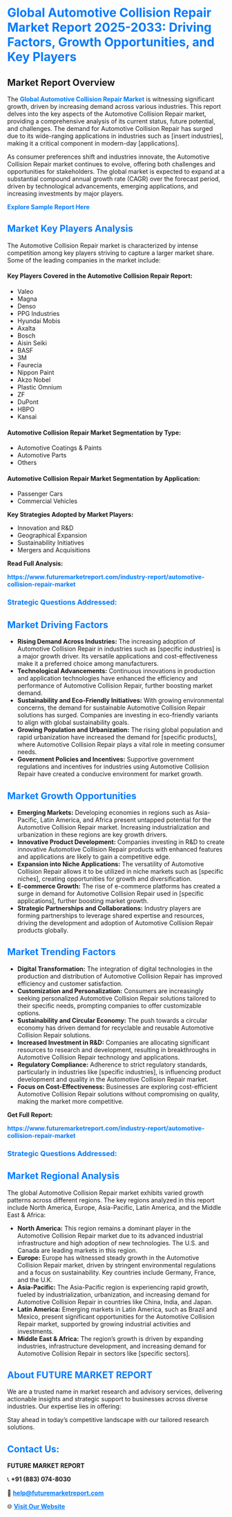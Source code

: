 <h1 style="color: #007BFF;">Global Automotive Collision Repair Market Report 2025-2033: Driving Factors, Growth Opportunities, and Key Players</h1>

<section id="overview">
<h2>Market Report Overview</h2>
<p>The <a href="https://www.futuremarketreport.com/industry-report/automotive-collision-repair-market" style="color: #007BFF; text-decoration: none;"><strong>Global Automotive Collision Repair Market</strong></a> is witnessing significant growth, driven by increasing demand across various industries. This report delves into the key aspects of the Automotive Collision Repair market, providing a comprehensive analysis of its current status, future potential, and challenges. The demand for Automotive Collision Repair has surged due to its wide-ranging applications in industries such as [insert industries], making it a critical component in modern-day [applications].</p>
<p>As consumer preferences shift and industries innovate, the Automotive Collision Repair market continues to evolve, offering both challenges and opportunities for stakeholders. The global market is expected to expand at a substantial compound annual growth rate (CAGR) over the forecast period, driven by technological advancements, emerging applications, and increasing investments by major players.</p>
</section>

<section id="overview">
<p><a href="https://www.futuremarketreport.com/request-sample/reportId=87934" style="color: #007BFF; text-decoration: none;"><strong>Explore Sample Report Here</strong></a></p>
</section>

<section id="key-players">
<h2 style="color: #007BFF;">Market Key Players Analysis</h2>
<p>The Automotive Collision Repair market is characterized by intense competition among key players striving to capture a larger market share. Some of the leading companies in the market include:</p>
<h4>Key Players Covered in the Automotive Collision Repair Report:</h4>
<ul><li>Valeo</li><li>Magna</li><li>Denso</li><li>PPG Industries</li><li>Hyundai Mobis</li><li>Axalta</li><li>Bosch</li><li>Aisin Seiki</li><li>BASF</li><li>3M</li><li>Faurecia</li><li>Nippon Paint</li><li>Akzo Nobel</li><li>Plastic Omnium</li><li>ZF</li><li>DuPont</li><li>HBPO</li><li>Kansai</li></ul>
<h4>Automotive Collision Repair Market Segmentation by Type:</h4>
<ul><li>Automotive Coatings &amp; Paints</li><li>Automotive Parts</li><li>Others</li></ul>

<h4>Automotive Collision Repair Market Segmentation by Application:</h4>
<ul><li>Passenger Cars</li><li>Commercial Vehicles</li></ul>
<p><strong>Key Strategies Adopted by Market Players:</strong></p>
<ul>
<li>Innovation and R&D</li>
<li>Geographical Expansion</li>
<li>Sustainability Initiatives</li>
<li>Mergers and Acquisitions</li>
</ul>
</section>

<section>
<p><strong>Read Full Analysis: </strong></p><a href="https://www.futuremarketreport.com/industry-report/automotive-collision-repair-market" style="color: #007BFF; text-decoration: none;"><strong>https://www.futuremarketreport.com/industry-report/automotive-collision-repair-market</strong></a>
<h3 style="color: #007BFF;">Strategic Questions Addressed:</h3>
</section>

<section id="driving-factors">
<h2 style="color: #007BFF;">Market Driving Factors</h2>
<ul>
<li><strong>Rising Demand Across Industries:</strong> The increasing adoption of Automotive Collision Repair in industries such as [specific industries] is a major growth driver. Its versatile applications and cost-effectiveness make it a preferred choice among manufacturers.</li>
<li><strong>Technological Advancements:</strong> Continuous innovations in production and application technologies have enhanced the efficiency and performance of Automotive Collision Repair, further boosting market demand.</li>
<li><strong>Sustainability and Eco-Friendly Initiatives:</strong> With growing environmental concerns, the demand for sustainable Automotive Collision Repair solutions has surged. Companies are investing in eco-friendly variants to align with global sustainability goals.</li>
<li><strong>Growing Population and Urbanization:</strong> The rising global population and rapid urbanization have increased the demand for [specific products], where Automotive Collision Repair plays a vital role in meeting consumer needs.</li>
<li><strong>Government Policies and Incentives:</strong> Supportive government regulations and incentives for industries using Automotive Collision Repair have created a conducive environment for market growth.</li>
</ul>
</section>

<section id="growth-opportunities">
<h2 style="color: #007BFF;">Market Growth Opportunities</h2>
<ul>
<li><strong>Emerging Markets:</strong> Developing economies in regions such as Asia-Pacific, Latin America, and Africa present untapped potential for the Automotive Collision Repair market. Increasing industrialization and urbanization in these regions are key growth drivers.</li>
<li><strong>Innovative Product Development:</strong> Companies investing in R&D to create innovative Automotive Collision Repair products with enhanced features and applications are likely to gain a competitive edge.</li>
<li><strong>Expansion into Niche Applications:</strong> The versatility of Automotive Collision Repair allows it to be utilized in niche markets such as [specific niches], creating opportunities for growth and diversification.</li>
<li><strong>E-commerce Growth:</strong> The rise of e-commerce platforms has created a surge in demand for Automotive Collision Repair used in [specific applications], further boosting market growth.</li>
<li><strong>Strategic Partnerships and Collaborations:</strong> Industry players are forming partnerships to leverage shared expertise and resources, driving the development and adoption of Automotive Collision Repair products globally.</li>
</ul>
</section>

<section id="trending-factors">
<h2 style="color: #007BFF;">Market Trending Factors</h2>
<ul>
<li><strong>Digital Transformation:</strong> The integration of digital technologies in the production and distribution of Automotive Collision Repair has improved efficiency and customer satisfaction.</li>
<li><strong>Customization and Personalization:</strong> Consumers are increasingly seeking personalized Automotive Collision Repair solutions tailored to their specific needs, prompting companies to offer customizable options.</li>
<li><strong>Sustainability and Circular Economy:</strong> The push towards a circular economy has driven demand for recyclable and reusable Automotive Collision Repair solutions.</li>
<li><strong>Increased Investment in R&D:</strong> Companies are allocating significant resources to research and development, resulting in breakthroughs in Automotive Collision Repair technology and applications.</li>
<li><strong>Regulatory Compliance:</strong> Adherence to strict regulatory standards, particularly in industries like [specific industries], is influencing product development and quality in the Automotive Collision Repair market.</li>
<li><strong>Focus on Cost-Effectiveness:</strong> Businesses are exploring cost-efficient Automotive Collision Repair solutions without compromising on quality, making the market more competitive.</li>
</ul>
</section>

<section>
<p><strong>Get Full Report: </strong></p><a href="https://www.futuremarketreport.com/industry-report/automotive-collision-repair-market" style="color: #007BFF; text-decoration: none;"><strong>https://www.futuremarketreport.com/industry-report/automotive-collision-repair-market</strong></a>
<h3 style="color: #007BFF;">Strategic Questions Addressed:</h3>
</section>


<section id="regional-analysis">
<h2 style="color: #007BFF;">Market Regional Analysis</h2>
<p>The global Automotive Collision Repair market exhibits varied growth patterns across different regions. The key regions analyzed in this report include North America, Europe, Asia-Pacific, Latin America, and the Middle East & Africa:</p>
<ul>
<li><strong>North America:</strong> This region remains a dominant player in the Automotive Collision Repair market due to its advanced industrial infrastructure and high adoption of new technologies. The U.S. and Canada are leading markets in this region.</li>
<li><strong>Europe:</strong> Europe has witnessed steady growth in the Automotive Collision Repair market, driven by stringent environmental regulations and a focus on sustainability. Key countries include Germany, France, and the U.K.</li>
<li><strong>Asia-Pacific:</strong> The Asia-Pacific region is experiencing rapid growth, fueled by industrialization, urbanization, and increasing demand for Automotive Collision Repair in countries like China, India, and Japan.</li>
<li><strong>Latin America:</strong> Emerging markets in Latin America, such as Brazil and Mexico, present significant opportunities for the Automotive Collision Repair market, supported by growing industrial activities and investments.</li>
<li><strong>Middle East & Africa:</strong> The region’s growth is driven by expanding industries, infrastructure development, and increasing demand for Automotive Collision Repair in sectors like [specific sectors].</li>
</ul>
</section>

<footer>
<h2 style="color: #007BFF;">About FUTURE MARKET REPORT</h2>
<p>We are a trusted name in market research and advisory services, delivering actionable insights and strategic support to businesses across diverse industries. Our expertise lies in offering:</p>

<p>Stay ahead in today’s competitive landscape with our tailored research solutions.</p>

<h2 style="color: #007BFF;">Contact Us:</h2>
<p><strong>FUTURE MARKET REPORT</strong></p>
<p>📞 <strong>+91 (883) 074-8030</strong></p>
<p>📧 <strong><a href="mailto:help@futuremarketreport.com" style="color: #007BFF;">help@futuremarketreport.com</a></strong></p>
<p>🌐 <strong><a href="https://www.futuremarketreport.com/" style="color: #007BFF;">Visit Our Website</a></strong></p>
</footer>